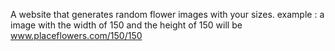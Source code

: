 A website that generates random flower images with your sizes.
example : a image with the width of 150 and the height of 150 will be
www.placeflowers.com/150/150 
